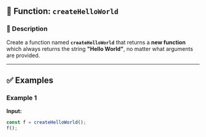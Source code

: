 ## 🚀 Function: `createHelloWorld`

### 📄 Description  
Create a function named **`createHelloWorld`** that returns a **new function** which always returns the string **"Hello World"**, no matter what arguments are provided.

---

## ✅ Examples

### Example 1

**Input:**
```javascript
const f = createHelloWorld();
f();
